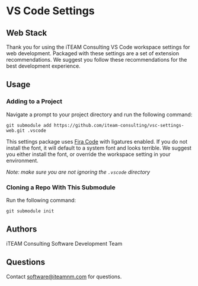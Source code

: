# VS Code Settings
## Web Stack
Thank you for using the iTEAM Consulting VS Code workspace settings for web development. Packaged with these settings are a set of extension recommendations.  We suggest you follow these recommendations for the best development experience.

## Usage
### Adding to a Project
Navigate a prompt to your project directory and run the following command:
```
git submodule add https://github.com/iteam-consulting/vsc-settings-web.git .vscode
```
This settings package uses [Fira Code](https://github.com/tonsky/FiraCode) with ligatures enabled. If you do not install the font, it will default to a system font and looks terrible. We suggest you either install the font, or override the workspace setting in your environment.

*Note: make sure you are not ignoring the `.vscode` directory*

### Cloning a Repo With This Submodule
Run the following command:
```
git submodule init
```

## Authors
iTEAM Consulting Software Development Team

## Questions
Contact [software@iteamnm.com](mailto:software@iteamnm.com) for questions.
